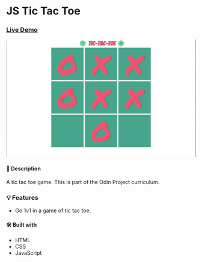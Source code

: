 # JS Tic Tac Toe

### [Live Demo](https://danmenjivar.github.io/js-tictactoe/)

![screenshot](js-tictactoe.jpg)

#### 📝 Description
A tic tac toe game. This is part of the Odin Project curriculum. 

### 💡 Features
* Go 1v1 in a game of tic tac toe.

#### 🛠️ Built with 
 * HTML
 * CSS
 * JavaScript
 
